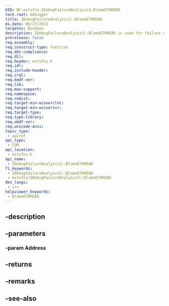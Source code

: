 ```yaml
---
UID: NF:extsfns.IDebugFailureAnalysis3.BlameETHREAD
tech.root: debugger
title: IDebugFailureAnalysis3::BlameETHREAD
ms.date: 06/27/2022
targetos: Windows
description: IDebugFailureAnalysis3::BlameETHREAD is used for failure analysis processing.
prerelease: false
req.assembly: 
req.construct-type: function
req.ddi-compliance: 
req.dll: 
req.header: extsfns.h
req.idl: 
req.include-header: 
req.irql: 
req.kmdf-ver: 
req.lib: 
req.max-support: 
req.namespace: 
req.redist: 
req.target-min-winverclnt: 
req.target-min-winversvr: 
req.target-type: 
req.type-library: 
req.umdf-ver: 
req.unicode-ansi: 
topic_type:
 - apiref
api_type:
 - COM
api_location:
 - extsfns.h
api_name:
 - IDebugFailureAnalysis3::BlameETHREAD
f1_keywords:
 - IDebugFailureAnalysis3::BlameETHREAD
 - extsfns/IDebugFailureAnalysis3::BlameETHREAD
dev_langs:
 - c++
helpviewer_keywords:
 - BlameETHREAD
---
```


## -description

## -parameters

### -param Address

## -returns

## -remarks

## -see-also

